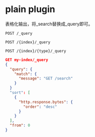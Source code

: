# plain plugin

表格化输出，将_search替换成_query即可。

```
POST /_query

POST /{index}/_query

POST /{index}/{type}/_query
```

```json
GET my-index/_query
{
  "query": {
    "match": {
      "message": "GET /search"
    }
  }
  "sort": [
    {
      "http.response.bytes": { 
        "order": "desc"
      }
    }
  ],
  "from": 0                    
}
```

